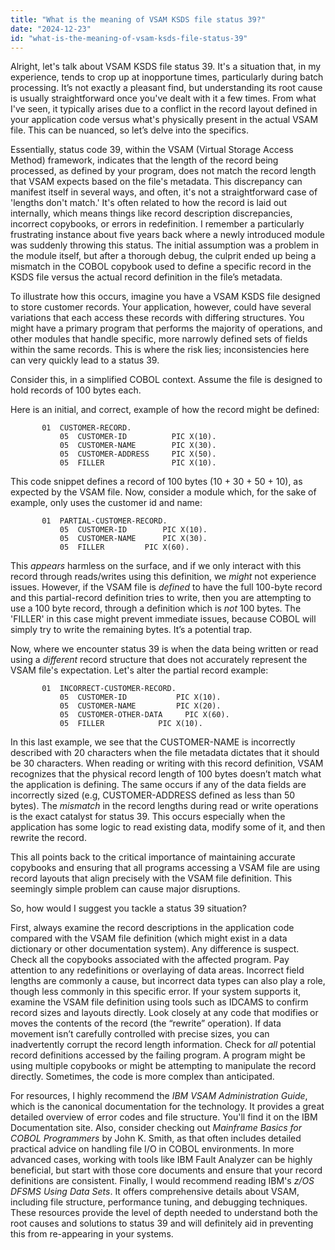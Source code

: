 ```yaml
---
title: "What is the meaning of VSAM KSDS file status 39?"
date: "2024-12-23"
id: "what-is-the-meaning-of-vsam-ksds-file-status-39"
---
```


Alright, let's talk about VSAM KSDS file status 39. It's a situation that, in my experience, tends to crop up at inopportune times, particularly during batch processing. It’s not exactly a pleasant find, but understanding its root cause is usually straightforward once you've dealt with it a few times. From what I've seen, it typically arises due to a conflict in the record layout defined in your application code versus what's physically present in the actual VSAM file. This can be nuanced, so let’s delve into the specifics.

Essentially, status code 39, within the VSAM (Virtual Storage Access Method) framework, indicates that the length of the record being processed, as defined by your program, does not match the record length that VSAM expects based on the file's metadata. This discrepancy can manifest itself in several ways, and often, it's not a straightforward case of 'lengths don't match.' It's often related to how the record is laid out internally, which means things like record description discrepancies, incorrect copybooks, or errors in redefinition. I remember a particularly frustrating instance about five years back where a newly introduced module was suddenly throwing this status. The initial assumption was a problem in the module itself, but after a thorough debug, the culprit ended up being a mismatch in the COBOL copybook used to define a specific record in the KSDS file versus the actual record definition in the file’s metadata.

To illustrate how this occurs, imagine you have a VSAM KSDS file designed to store customer records. Your application, however, could have several variations that each access these records with differing structures. You might have a primary program that performs the majority of operations, and other modules that handle specific, more narrowly defined sets of fields within the same records. This is where the risk lies; inconsistencies here can very quickly lead to a status 39.

Consider this, in a simplified COBOL context. Assume the file is designed to hold records of 100 bytes each.

Here is an initial, and correct, example of how the record might be defined:

```cobol
       01  CUSTOMER-RECORD.
           05  CUSTOMER-ID          PIC X(10).
           05  CUSTOMER-NAME        PIC X(30).
           05  CUSTOMER-ADDRESS     PIC X(50).
           05  FILLER               PIC X(10).
```

This code snippet defines a record of 100 bytes (10 + 30 + 50 + 10), as expected by the VSAM file. Now, consider a module which, for the sake of example, only uses the customer id and name:

```cobol
       01  PARTIAL-CUSTOMER-RECORD.
           05  CUSTOMER-ID        PIC X(10).
           05  CUSTOMER-NAME      PIC X(30).
           05  FILLER         PIC X(60).
```

This *appears* harmless on the surface, and if we only interact with this record through reads/writes using this definition, we *might* not experience issues. However, if the VSAM file is *defined* to have the full 100-byte record and this partial-record definition tries to write, then you are attempting to use a 100 byte record, through a definition which is *not* 100 bytes. The 'FILLER' in this case might prevent immediate issues, because COBOL will simply try to write the remaining bytes. It’s a potential trap.

Now, where we encounter status 39 is when the data being written or read using a *different* record structure that does not accurately represent the VSAM file's expectation. Let's alter the partial record example:

```cobol
       01  INCORRECT-CUSTOMER-RECORD.
           05  CUSTOMER-ID           PIC X(10).
           05  CUSTOMER-NAME         PIC X(20).
           05  CUSTOMER-OTHER-DATA     PIC X(60).
           05  FILLER            PIC X(10).
```

In this last example, we see that the CUSTOMER-NAME is incorrectly described with 20 characters when the file metadata dictates that it should be 30 characters. When reading or writing with this record definition, VSAM recognizes that the physical record length of 100 bytes doesn’t match what the application is defining. The same occurs if any of the data fields are incorrectly sized (e.g, CUSTOMER-ADDRESS defined as less than 50 bytes). The *mismatch* in the record lengths during read or write operations is the exact catalyst for status 39. This occurs especially when the application has some logic to read existing data, modify some of it, and then rewrite the record.

This all points back to the critical importance of maintaining accurate copybooks and ensuring that all programs accessing a VSAM file are using record layouts that align precisely with the VSAM file definition. This seemingly simple problem can cause major disruptions.

So, how would I suggest you tackle a status 39 situation?

First, always examine the record descriptions in the application code compared with the VSAM file definition (which might exist in a data dictionary or other documentation system). Any difference is suspect. Check all the copybooks associated with the affected program. Pay attention to any redefinitions or overlaying of data areas. Incorrect field lengths are commonly a cause, but incorrect data types can also play a role, though less commonly in this specific error. If your system supports it, examine the VSAM file definition using tools such as IDCAMS to confirm record sizes and layouts directly. Look closely at any code that modifies or moves the contents of the record (the “rewrite” operation). If data movement isn’t carefully controlled with precise sizes, you can inadvertently corrupt the record length information. Check for *all* potential record definitions accessed by the failing program. A program might be using multiple copybooks or might be attempting to manipulate the record directly. Sometimes, the code is more complex than anticipated.

For resources, I highly recommend the *IBM VSAM Administration Guide*, which is the canonical documentation for the technology. It provides a great detailed overview of error codes and file structure. You'll find it on the IBM Documentation site. Also, consider checking out *Mainframe Basics for COBOL Programmers* by John K. Smith, as that often includes detailed practical advice on handling file I/O in COBOL environments. In more advanced cases, working with tools like IBM Fault Analyzer can be highly beneficial, but start with those core documents and ensure that your record definitions are consistent. Finally, I would recommend reading IBM's *z/OS DFSMS Using Data Sets*. It offers comprehensive details about VSAM, including file structure, performance tuning, and debugging techniques. These resources provide the level of depth needed to understand both the root causes and solutions to status 39 and will definitely aid in preventing this from re-appearing in your systems.
